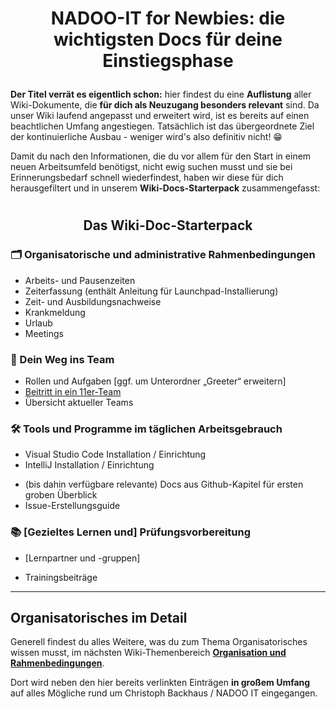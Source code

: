 # <p align="center">NADOO-IT for Newbies: die wichtigsten Docs für deine Einstiegsphase</p>

**Der Titel verrät es eigentlich schon:** hier findest du eine **Auflistung** aller Wiki-Dokumente, die **für dich als Neuzugang besonders relevant** sind. Da unser Wiki laufend angepasst und erweitert wird, ist es bereits auf einen beachtlichen Umfang angestiegen. Tatsächlich ist das übergeordnete Ziel der kontinuierliche Ausbau - weniger wird's also definitiv nicht! 😁

Damit du nach den Informationen, die du vor allem für den Start in einem neuen Arbeitsumfeld benötigst, nicht ewig suchen musst und sie bei Erinnerungsbedarf schnell wiederfindest, haben wir diese für dich herausgefiltert und in unserem **Wiki-Docs-Starterpack** zusammengefasst:

#

## <p align="center">Das Wiki-Doc-Starterpack</p>

### 🗂️ Organisatorische und administrative Rahmenbedingungen

- Arbeits- und Pausenzeiten
- Zeiterfassung (enthält Anleitung für Launchpad-Installierung)
- Zeit- und Ausbildungsnachweise
- Krankmeldung
- Urlaub
- Meetings

### 🤝 Dein Weg ins Team

<!-- evtl. passendes aus dem Bereich Discord? Channels sind eig. in Team-Übersicht integriert, aber schaue nochmal die Docs durch -->

- Rollen und Aufgaben [ggf. um Unterordner „Greeter“ erweitern]
- [Beitritt in ein 11er-Team](/docs/00-willkommen/01-leitfaden/README.md/#22-beitritt-in-ein-11er-team)
- Übersicht aktueller Teams

### 🛠️ Tools und Programme im täglichen Arbeitsgebrauch

- Visual Studio Code Installation / Einrichtung
- IntelliJ Installation / Einrichtung
<!-- Video: „Einstieg GitHub“ (-> Wiki-Issue #375) hier einfügen, sobald fertiggestellt -->
- (bis dahin verfügbare relevante) Docs aus Github-Kapitel für ersten groben Überblick
- Issue-Erstellungsguide

### 📚 [Gezieltes Lernen und] Prüfungsvorbereitung

- [Lernpartner und -gruppen]
<!-- noch unsicher, ob hier nur Fokus auf IHK-Vorbereitung und welche Docs außer Wiki für TBs relevant wäre |
mögliche Docs:
 -->
- Trainingsbeiträge

---

## Organisatorisches im Detail

Generell findest du alles Weitere, was du zum Thema Organisatorisches wissen musst, im nächsten Wiki-Themenbereich [**Organisation und Rahmenbedingungen**](/docs/01-organisation/README.md).

Dort wird neben den hier bereits verlinkten Einträgen **in großem Umfang** auf alles Mögliche rund um Christoph Backhaus / NADOO IT eingegangen.